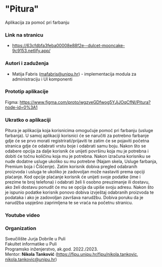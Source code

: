 # "Pitura"

Aplikacija za pomoć pri farbanju

### Link na stranicu
- https://63cfdbfa3feba00008e88f2e--dulcet-mooncake-9c9153.netlify.app/

### Autori i zaduženja  
-   Matija Fabris (mafabris@unipu.hr) - implementacija modula za administraciju i UI komponenti  
### Prototip aplikacije  
Figma: https://www.figma.com/proto/wgzveGDfwog5YJjJOqCfNl/Pitura?node-id=0%3A1

### Ukratko o aplikaciji
Pitura je aplikacija koja korisnicima 
omogućuje pomoć pri farbanju (usluge farbanja). U samoj aplikaciji korisnici će 
se naručiti za potrebno farbanje gdje će se prvo morati registrirati/prijaviti te 
zatim će se pojaviti početna stranica gdje će odabrati vrstu boje i odabrati 
samu boju. Nakon što se odabere opcija za dalje korisnik će unijeti površinu 
koja mu je potrebna i dobiti će točnu količinu koja mu je potrebna. Nakon 
izračuna korisniku se nude dodatne usluge ukoliko su mu potrebne (Najam 
skela, Usluge farbanja, Premium boja i Čišćenje). Zatim korisnik dobiva pregled 
odabranih proizvoda i usluga te ukoliko je zadovoljan može nastaviti prema 
opciji plaćanje. Kod opcije plaćanje korisnik će unijeti svoje podatke (ime i 
prezime te broj telefona) i odabrati želi li osobno preuzimanje ili dostavu, ako 
želi dostavu ponudit će mu se opcija da upiše svoju adresu. Nakon što je 
ispunio podatke korisnik ponovo dobiva izvještaj odabranih proizvoda te 
podataka i ako je zadovoljan završava narudžbu. Dobiva poruku da je narudžba 
uspješno zaprimljena te se vraća na početnu stranicu.

### Youtube video

### Organization  
Sveučilište Jurja Dobrile u Puli  
Fakultet informatike u Puli  
Programsko inženjerstvo, ak.god. 2022./2023.  
Mentor: **Nikola Tanković** (https://fipu.unipu.hr/fipu/nikola.tankovic, nikola.tankovic@unipu.hr) 
